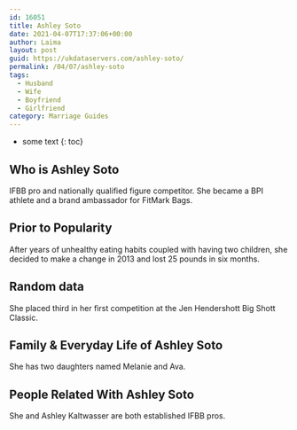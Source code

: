 ```yaml
---
id: 16051
title: Ashley Soto
date: 2021-04-07T17:37:06+00:00
author: Laima
layout: post
guid: https://ukdataservers.com/ashley-soto/
permalink: /04/07/ashley-soto
tags:
  - Husband
  - Wife
  - Boyfriend
  - Girlfriend
category: Marriage Guides
---
```


* some text
{: toc}


## Who is Ashley Soto
                  
                  
                  
IFBB pro and nationally qualified figure competitor. She became a BPI athlete and a brand ambassador for FitMark Bags.
                  
              
            
              
            
                
                
                
## Prior to Popularity
                  
                  
                  
After years of unhealthy eating habits coupled with having two children, she decided to make a change in 2013 and lost 25 pounds in six months.
                  
              
            
              
            
                
                
                
## Random data
                  
                  
                  
She placed third in her first competition at the Jen Hendershott Big Shott Classic.
                  
              
            
              
            
                
                
                
## Family & Everyday Life of Ashley Soto
                  
                  
                  
She has two daughters named Melanie and Ava.
                  
              
            
              
            
                
                
                
## People Related With Ashley Soto
                  
                  
                  
She and Ashley Kaltwasser are both established IFBB pros.
                  
              
            
              
            
                
              
            
              
              
            
            
              
            
          
          
          